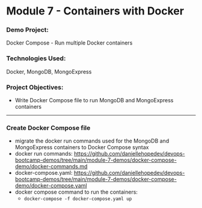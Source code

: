 # Module 7 - Containers with Docker

### Demo Project:
Docker Compose - Run multiple Docker containers

### Technologies Used:
Docker, MongoDB, MongoExpress

### Project Objectives:
- Write Docker Compose file to run MongoDB and MongoExpress containers
---
### Create Docker Compose file
- migrate the docker run commands used for the MongoDB and MongoExpress containers to Docker Compose syntax
- docker run commands: https://github.com/daniellehopedev/devops-bootcamp-demos/tree/main/module-7-demos/docker-compose-demo/docker-commands.md
- docker-compose.yaml: https://github.com/daniellehopedev/devops-bootcamp-demos/tree/main/module-7-demos/docker-compose-demo/docker-compose.yaml
- docker compose command to run the containers:
    - `docker-compose -f docker-compose.yaml up`
